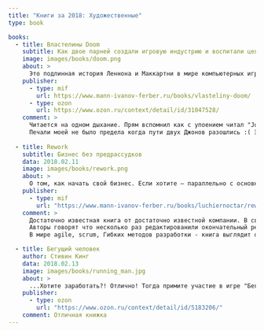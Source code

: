 ```yaml
---
title: "Книги за 2018: Художественные"
type: book

books:
  - title: Властелины Doom
    subtitle: Как двое парней создали игровую индустрию и воспитали целое поколение геймеров
    image: images/books/doom.png
    about: >
      Это подлинная история Леннона и Маккартни в мире компьютерных игр — Джона Кармака и Джона Ромеро. Вместе они управляли большим бизнесом. Вместе меняли поп-культуру. Они породили много споров. Они жили большой американской мечтой и создали самые культовые и успешные игровые сериалы в истории: Doom и Quake, которые их же и разлучили. Это история дружбы и предательства, бизнеса и творчества, история творческих молодых людей, которые получали удовольствие от своего дела.     
    publisher:
      - type: mif
        url: https://www.mann-ivanov-ferber.ru/books/vlasteliny-doom/
      - type: ozon
        url: https://www.ozon.ru/context/detail/id/31047528/
    comment: >
      Читается на одном дыхание. Прям вспомнил как с упоением читал "Just for fun" в студенческие годы. Книга вдохновляет. Хотя большую часть истории уже знал из выпусков "16 бит тому назад" (передача на youtube). 
      Печали моей не было предела когда пути двух Джонов разошлись :( Это как распад любимой рок-группы.
      
  - title: Rework
    subtitle: Бизнес без предрассудков
    data: 2018.02.11
    image: images/books/rework.png
    about: >
      О том, как начать свой бизнес. Если хотите – параллельно с основной работой. И о том, как усовершенствовать ваш имеющийся бизнес, а точнее – ваши взгляды на него. С тем, чтобы обрести невиданную ранее степень свободы.
    publisher:
      - type: mif
        url: "https://www.mann-ivanov-ferber.ru/books/luchiernoctar/rework1/"
    comment: >
      Достаточно известная книга от достаточно известной компании. В свое время пользовался их продуктами и игрался с Ruby on Rails. Несколько раз видел эту книгу на столе у занкомых и коллег и поэтому очень хотел прочесть эту книге.
      Авторы говорят что несколько раз редактированили окончательный результат от чего книга уменьшилась вдвое. И это пошло ей только на пользу. Каждая мини-глава выглядит как тезис со слайда.
      В мире agile, scrum, Гибких методов разработки - книга выглядит органично как перенос этих принципов на ведение бизнеса.

  - title: Бегущий человек
    author: Стивин Кинг
    data: 2018.02.13
    image: images/books/running_man.jpg
    about: >
      ...Хотите заработать?! Отлично! Тогда примите участие в игре "Бегущий человек" - в шоу современных гладиаторов, где слабые просто не доживают до финала...
    publisher:
      - type: ozon
        url: "https://www.ozon.ru/context/detail/id/5183206/"
    comment: Отличная книжка
---
```


